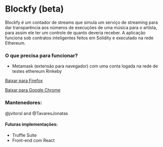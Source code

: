 # Blockfy (beta)
Blockfy é um contador de streams que simula um serviço de streaming para dar transparência aos números de execuções de uma música para o artista, para assim ele ter um controle de quanto deveria receber. A aplicação funciona sob contratos inteligentes feitos em Solidity e executado na rede Ethereum.

### O que precisa para funcionar?
- Metamask (extensão para navegador) com uma conta logada na rede de testes ethereum Rinkeby

[Baixar para Firefox](https://addons.mozilla.org/pt-BR/firefox/addon/ether-metamask/)

[Baixar para Google Chrome](https://chrome.google.com/webstore/detail/metamask/nkbihfbeogaeaoehlefnkodbefgpgknn?hl=pt-BR)

### Mantenedores:
@jvitorsl and @TavaresJonatas

#### Futuras implementações:
- Truffle Suite
- Front-end com React
